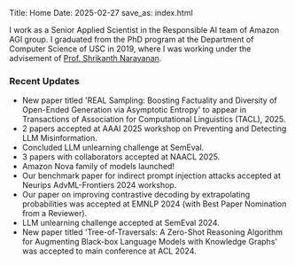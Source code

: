 Title: Home
Date: 2025-02-27
save_as: index.html

<!--![Pelican](../images/anil.jpg) Hi, I’m a third year PhD student at the Department of Computer Science of USC, working under the advisement of Prof. Shrikanth Narayanan.-->

<!--<img src="https://github.com/anilkramakrishna/anilkramakrishna.github.io/tree/main/images/anil.jpg"/ align="left" style="padding-right: 24px">-->

I work as a Senior Applied Scientist in the Responsible AI team of Amazon AGI group. I graduated from the PhD program at the Department of Computer Science of USC in 2019, where I was working under the advisement of [Prof. Shrikanth Narayanan](http://sail.usc.edu/people/shri.php).

### Recent Updates
- New paper titled 'REAL Sampling: Boosting Factuality and Diversity of Open-Ended Generation via Asymptotic Entropy' to appear in Transactions of Association for Computational Linguistics (TACL), 2025. 
- 2 papers accepted at AAAI 2025 workshop on Preventing and Detecting LLM Misinformation.
- Concluded LLM unlearning challenge at SemEval.
- 3 papers with collaborators accepted at NAACL 2025.
- Amazon Nova family of models launched!  
- Our benchmark paper for indirect prompt injection attacks accepted at Neurips AdvML-Frontiers 2024 workshop.
- Our paper on improving contrastive decoding by extrapolating probabilities was accepted at EMNLP 2024 (with Best Paper Nomination from a Reviewer).
- LLM unlearning challenge accepted at SemEval 2024.
- New paper titled 'Tree-of-Traversals: A Zero-Shot Reasoning Algorithm for Augmenting Black-box Language Models with Knowledge Graphs' was accepted to main conference at ACL 2024.
